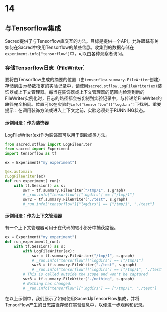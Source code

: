 # 14

## 与Tensorflow集成

Sacred提供了与Tensorflow库交互的方法。目标是提供一个API，允许跟踪有关如何在Sacred中使用Tensorflow的某些信息。收集到的数据存储在`experiment.info["tensorflow"]`中，可以由各种观察者访问。

### 存储Tensorflow日志（FileWriter）

要将由Tensorflow生成的摘要的位置（由`tensorflow.summary.FileWriter`创建）存储到由ex参数指定的实验记录中，请使用`sacred.stflow.LogFileWriter(ex)`装饰器或上下文管理器。每当在装饰器或上下文管理器的范围内检测到新的FileWriter实例化时，日志的路径都会被复制到实验记录中，与传递给FileWriter的路径完全相同。位置可以在实验的`info["tensorflow"]["logdirs"]`下找到。重要提示：在调用装饰方法或进入上下文之前，实验必须处于RUNNING状态。

#### 示例用法：作为装饰器

LogFileWriter(ex)作为装饰器可以用于函数或类方法。

```python
from sacred.stflow import LogFileWriter
from sacred import Experiment
import tensorflow as tf

ex = Experiment("my experiment")

@ex.automain
@LogFileWriter(ex)
def run_experiment(_run):
    with tf.Session() as s:
        swr = tf.summary.FileWriter("/tmp/1", s.graph)
        # _run.info["tensorflow"]["logdirs"] == ["/tmp/1"]
        swr2 = tf.summary.FileWriter("./test", s.graph)
        #_run.info["tensorflow"]["logdirs"] == ["/tmp/1", "./test"]
```

####  示例用法：作为上下文管理器

有一个上下文管理器可用于在代码的较小部分中捕获路径。

```python
ex = Experiment("my experiment")
def run_experiment(_run):
    with tf.Session() as s:
        with LogFileWriter(ex):
            swr = tf.summary.FileWriter("/tmp/1", s.graph)
            # _run.info["tensorflow"]["logdirs"] == ["/tmp/1"]
            swr3 = tf.summary.FileWriter("./test", s.graph)
            # _run.info["tensorflow"]["logdirs"] == ["/tmp/1", "./test"]
        # This is called outside the scope and won't be captured
        swr3 = tf.summary.FileWriter("./nothing", s.graph)
        # Nothing has changed:
        # _run.info["tensorflow"]["logdirs"] == ["/tmp/1", "./test"]
```

在以上示例中，我们展示了如何使用Sacred与TensorFlow集成，并将TensorFlow产生的日志路径存储在实验信息中，以便进一步观察和记录。